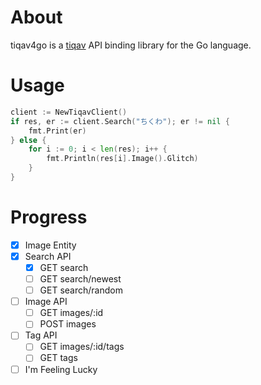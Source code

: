# About
tiqav4go is a [tiqav](http://dev.tiqav.com/) API binding library for the Go language.

# Usage
```go
client := NewTiqavClient()
if res, er := client.Search("ちくわ"); er != nil {
	fmt.Print(er)
} else {
	for i := 0; i < len(res); i++ {
		fmt.Println(res[i].Image().Glitch)
	}
}
```

# Progress
- [x] Image Entity
- [x] Search API
    - [x] GET search
    - [ ] GET search/newest
    - [ ] GET search/random
- [ ] Image API
    - [ ] GET images/:id
    - [ ] POST images
- [ ] Tag API
    - [ ] GET images/:id/tags
    - [ ] GET tags
- [ ] I'm Feeling Lucky
